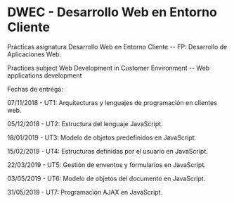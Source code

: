 # DWEC - Desarrollo Web en Entorno Cliente

Prácticas asignatura Desarrollo Web en Entorno Cliente -- FP: Desarrollo de Aplicaciones Web.

Practices subject Web Development in Customer Environment -- Web applications development

Fechas de entrega:

07/11/2018 - UT1: Arquitecturas y lenguajes de programación en clientes web.

05/12/2018 - UT2: Estructura del lenguaje JavaScript.

18/01/2019 - UT3: Modelo de objetos predefinidos en JavaScript.

15/02/2019 - UT4: Estructuras definidas por el usuario en JavaScript.

22/03/2019 - UT5: Gestión de enventos y formularios en JavaScript.

03/05/2019 - UT6: Modelo de objetos del documento en JavaScript.

31/05/2019 - UT7: Programación AJAX en JavaScript.
